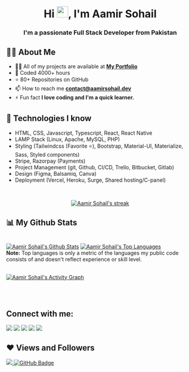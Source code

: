 <!-- <a href="#"> <img  src="https://i.imgur.com/"/></a> -->

<h1 align="center">Hi <img src="https://raw.githubusercontent.com/MartinHeinz/MartinHeinz/master/wave.gif" width="30px">, I'm Aamir Sohail</h1>
<h3 align="center">I'm a passionate Full Stack Developer from Pakistan</h3>

## 🙋‍♂️ About Me

<!-- - 🎓 Graduated in BS- Information Technology with **Award Winning FYP** -->

- 👨‍💻 All of my projects are available at **[My Portfolio](https://aamirsohail.dev)**
- 🤠 Coded 4000+ hours
- ⭐ 80+ Repositories on GitHub
- 📫 How to reach me **contact@aamirsohail.dev**
- ⚡ Fun fact **I love coding and I'm a quick learner.**

## 🚀 Technologies I know

- HTML, CSS, Javascript, Typescript, React, React Native
- LAMP Stack (Linux, Apache, MySQL, PHP)
- Styling (Tailwindcss (Favorite ⭐), Bootstrap, Material-UI, Materialize, Sass, Styled components)
- Stripe, Razorpay (Payments)
- Project Management (git, Github, CI/CD, Trello, Bitbucket, Gitlab)
- Design (Figma, Balsamiq, Canva)
- Deployment (Vercel, Heroku, Surge, Shared hosting/C-panel)

<br/>

<p align="center">
    <a href="https://github.com/AamirSohailKmAs/github-readme-streak-stats">
        <img title="Get streak stats for your profile at git.io/streak-stats" alt="Aamir Sohail's streak" src="https://github-readme-streak-stats.herokuapp.com/?user=AamirSohailKmAs&theme=black-ice&hide_border=true&stroke=0000&background=060A0CD0"/>
    </a>
</p>

## 📊 My Github Stats

  <br/>
    <a href="https://github.com/AamirSohailKmAs/github-readme-stats"><img alt="Aamir Sohail's Github Stats" src="https://github-readme-stats.vercel.app/api?username=AamirSohailKmAs&show_icons=true&count_private=true&theme=react&hide_border=true&bg_color=0D1117" /></a>
  <a href="https://github.com/AamirSohailKmAs/github-readme-stats"><img alt="Aamir Sohail's Top Languages" src="https://github-readme-stats.vercel.app/api/top-langs/?username=AamirSohailKmAs&langs_count=8&count_private=true&layout=compact&theme=react&hide_border=true&bg_color=0D1117" /></a>
  <br/>
  <b>Note:</b> Top languages is only a metric of the languages my public code consists of and doesn't reflect experience or skill level.

<br/>
<br/>

<a href="https://github.com/AamirSohailKmAs/github-readme-activity-graph"><img alt="Aamir Sohail's Activity Graph" src="https://activity-graph.herokuapp.com/graph?username=AamirSohailKmAs&bg_color=0D1117&color=5BCDEC&line=5BCDEC&point=FFFFFF&hide_border=true" /></a>

<br/>
<br/>

## Connect with me:

<p align="left">

<a href = "https://www.linkedin.com/in/AamirSohailKmAs/"><img src="https://img.icons8.com/fluent/48/000000/linkedin.png"/></a> <a href = "https://twitter.com/AamirSohailKmAs"><img src="https://img.icons8.com/fluent/48/000000/twitter.png"/></a> <a href = "https://www.instagram.com/AamirSohailKmAs_/"><img src="https://img.icons8.com/fluent/48/000000/instagram-new.png"/></a> <a href = "https://www.facebook.com/AamirSohailKmAs/"><img src="https://img.icons8.com/color/48/000000/facebook.png"/></a> <a href = "https://www.fiverr.com/AamirSohailKmAs/"><img src="https://img.icons8.com/color/48/fiverr.png"/></a>

</p>

## ❤ Views and Followers

<a href="https://github.com/Meghna-DAS/github-profile-views-counter">
    <img src="https://komarev.com/ghpvc/?username=AamirSohailKmAs">
</a>
<a href="https://github.com/AamirSohailKmAs?tab=followers"><img src="https://img.shields.io/github/followers/AamirSohailKmAs?label=Followers&style=social" alt="GitHub Badge"></a>
